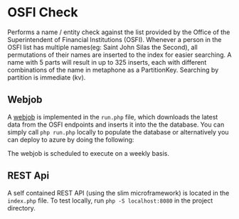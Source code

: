 OSFI Check
==========
Performs a name / entity check against the list provided by the Office of the Superintendent of Financial Institutions (OSFI). Whenever a person in the OSFI list has multiple names(eg: Saint John Silas the Second), all permutations of their names are inserted to the index for easier searching. A name with 5 parts will result in up to 325 inserts, each with different combinations of the name in metaphone as a PartitionKey. Searching by partition is immediate (kv).


Webjob
------
A [webjob](http://azure.microsoft.com/en-us/documentation/articles/web-sites-create-web-jobs/) is implemented in the `run.php` file, which downloads the latest data from the OSFI endpoints and inserts it into the the database. You can simply call `php run.php` locally to populate the database or alternatively you can deploy to azure by doing the following:

The webjob is scheduled to execute on a weekly basis.

REST Api
--------
A self contained REST API (using the slim microframework) is located in the `index.php` file. To test locally, run `php -S localhost:8080` in the project directory.